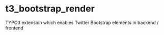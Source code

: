 t3_bootstrap_render
===================

TYPO3 extension which enables Twitter Bootstrap elements in backend / frontend
